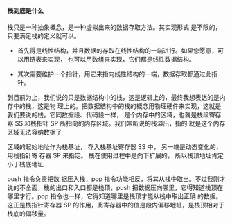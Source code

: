 #### 栈到底是什么

栈只是一种抽象概念，是一种虚拟出来的数据存取方法。其实现形式 是不限的，只要满足栈的定义就可以。

- 首先得是线性结构，并且数据的存取在线性结构的一端进行。如果您愿意，可以用链表来实现， 也可以用数组来实现，它们都是线性数据结构。

- 其次需要维护一个指针，用它来指向线性结构的一端，数据存取都通过此指针。

到目前为止，我们说的只是数据结构中的栈，这是逻辑上的，最终我想表达的是内存中的栈，这是物 理上的。把数据结构中的栈的概念用物理硬件来实现，这就是我们要说的栈。它同数据段、代码段一样， 是个内存中的区域，也就是栈段寄存器 SS 和栈指针 SP 所指向的内存区域。我们常听说的栈溢出，指的 就是这个内存区域无法容纳数据了

区域的起始地址作为栈基址， 存入栈基址寄存器 SS 中， 另一端是动态变化的， 用栈指针寄 存器 SP 来指定。 栈在使用过程中是向下扩展的， 所以栈顶地址肯定小于栈底地址

push 指令负责把数 据压入栈，pop 指令功能相反，将其从栈中取出。不过我刚才说的不全面，栈的出口和入口都是栈顶，push 把数据压向哪里，它得知道栈顶在哪里才行。pop 指令也一样，它得知道哪里是栈顶才能从栈中取出正确 的数据。这正是栈指针寄存器 SP 的作用，此寄存器中的值是段内偏移地址，是栈顶相对于栈底的偏移量。
